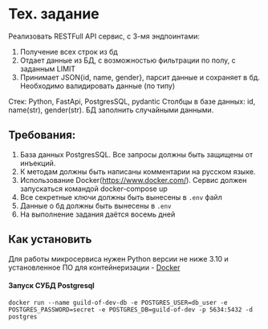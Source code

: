 # Тех. задание
Реализовать RESTFull API сервис, с 3-мя эндпоинтами:
1. Получение всех строк из бд
2. Отдает данные из БД, с возможностью фильтрации по полу, с заданным LIMIT
3. Принимает JSON{id, name, gender}, парсит данные и сохраняет в бд. Необходимо валидировать данные (по типу)

Стек: Python, FastApi, PostgresSQL, pydantic
Столбцы в базе данных: id, name(str), gender(str). 
БД заполнить случайными данными.

## Требования:
1. База данных PostgresSQL. Все запросы должны быть защищены от инъекций.
2. К методам должны быть написаны комментарии на русском языке.
3. Использование Docker(https://www.docker.com/). Сервис должен запускаться
командой docker-compose up
4. Все секретные ключи должны быть вынесены в `.env` файл
5. Данные о бд должны быть вынесены в `.env`
6. На выполнение задания даётся восемь дней

## Как установить
Для работы микросервиса нужен Python версии 
не ниже 3.10 и установленное 
ПО для контейнеризации - [Docker](https://docs.docker.com/engine/install/)

#### Запуск СУБД Postgresql
```shell
docker run --name guild-of-dev-db -e POSTGRES_USER=db_user -e POSTGRES_PASSWORD=secret -e POSTGRES_DB=guild-of-dev -p 5634:5432 -d postgres
```

